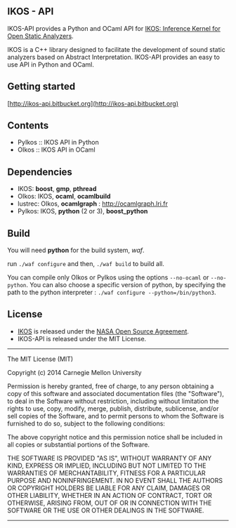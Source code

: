 ## IKOS - API ##

IKOS-API provides a Python and OCaml API for [IKOS: Inference Kernel for Open Static Analyzers](http://ti.arc.nasa.gov/opensource/ikos/).

IKOS is a C++ library designed to facilitate the development of sound static analyzers based on Abstract Interpretation. IKOS-API provides an easy to use API in Python and OCaml. 

## Getting started ##

[http://ikos-api.bitbucket.org](http://ikos-api.bitbucket.org)

## Contents ##

* PyIkos :: IKOS API in Python
* OIkos  :: IKOS API in OCaml

## Dependencies ##

- IKOS: **boost**, **gmp**, **pthread**
- OIkos: IKOS, **ocaml**, **ocamlbuild**
- lustrec: OIkos, **ocamlgraph** : http://ocamlgraph.lri.fr
- PyIkos: IKOS, **python** (2 or 3), **boost_python**

## Build ##

You will need **python** for the build system, _waf_.

run `./waf configure` and then, `./waf build` to build all.

You can compile only OIkos or PyIkos using the options `--no-ocaml` or `--no-python`.
You can also choose a specific version of python, by specifying the path to the python interpreter : `./waf configure --python=/bin/python3`.

## License ##

* [IKOS](http://ti.arc.nasa.gov/opensource/ikos/) is released under the [NASA Open Source Agreement](http://ti.arc.nasa.gov/m/opensource/downloads/ikos/IKOS_NASA_Open_Source_Agreement.pdf).
* IKOS-API is released under the MIT License.
--------
The MIT License (MIT)

Copyright (c) 2014 Carnegie Mellon University

Permission is hereby granted, free of charge, to any person obtaining a copy
of this software and associated documentation files (the "Software"), to deal
in the Software without restriction, including without limitation the rights
to use, copy, modify, merge, publish, distribute, sublicense, and/or sell
copies of the Software, and to permit persons to whom the Software is
furnished to do so, subject to the following conditions:

The above copyright notice and this permission notice shall be included in
all copies or substantial portions of the Software.

THE SOFTWARE IS PROVIDED "AS IS", WITHOUT WARRANTY OF ANY KIND, EXPRESS OR
IMPLIED, INCLUDING BUT NOT LIMITED TO THE WARRANTIES OF MERCHANTABILITY,
FITNESS FOR A PARTICULAR PURPOSE AND NONINFRINGEMENT. IN NO EVENT SHALL THE
AUTHORS OR COPYRIGHT HOLDERS BE LIABLE FOR ANY CLAIM, DAMAGES OR OTHER
LIABILITY, WHETHER IN AN ACTION OF CONTRACT, TORT OR OTHERWISE, ARISING FROM,
OUT OF OR IN CONNECTION WITH THE SOFTWARE OR THE USE OR OTHER DEALINGS IN THE SOFTWARE.

------
